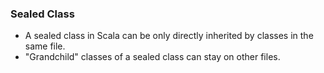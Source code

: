 ### Sealed Class

* A sealed class in Scala can be only directly inherited by classes in the same file.
* "Grandchild" classes of a sealed class can stay on other files.

